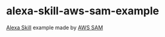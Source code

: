 # alexa-skill-aws-sam-example

[Alexa Skill](https://www.amazon.com/b?node=13727921011) example made by [AWS SAM](https://github.com/awslabs/serverless-application-model)

